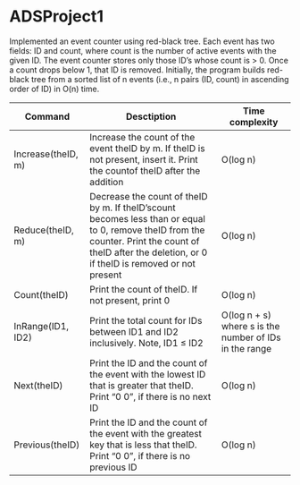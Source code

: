# ADSProject1
Implemented an event counter using red-black tree.  Each event has two fields: ID and count, where count is the number of active events with the given ID. The event counter stores only those ID’s whose count is > 0. Once a count drops below 1, that ID is removed. Initially, the program builds red-black tree from a sorted list of n events (i.e., n pairs (ID, count) in ascending order of ID) in O(n) time.

| Command | Desctiption | Time complexity |
| ---------------- | --------------------------------------------------| -------- |
| Increase(theID, m) | Increase the count of the event theID by m. If theID is not present, insert it. Print the countof theID after the addition | O(log n) |
|Reduce(theID, m) | Decrease the count of theID by m. If theID’scount becomes less than or equal to 0, remove theID from the counter. Print the count of theID after the deletion, or 0 if theID is removed or not present | O(log n) |
| Count(theID) | Print the count of theID. If not present, print 0 | O(log n) |
|InRange(ID1, ID2)  | Print the total count for IDs between ID1 and ID2 inclusively. Note, ID1 ≤ ID2 | O(log n + s) where s is the number of IDs in the range |
| Next(theID) | Print the ID and the count of the event with the lowest ID that is greater that theID.  Print “0 0”, if there is no next ID | O(log n) |
| Previous(theID) | Print the ID and the count of the event with the greatest key that is less that theID. Print “0 0”, if there is no previous ID | O(log n) |
